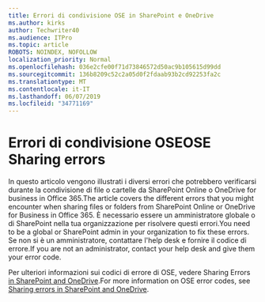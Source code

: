 ```yaml
---
title: Errori di condivisione OSE in SharePoint e OneDrive
ms.author: kirks
author: Techwriter40
ms.audience: ITPro
ms.topic: article
ROBOTS: NOINDEX, NOFOLLOW
localization_priority: Normal
ms.openlocfilehash: 036e2cfe00f71d73846572d50ac9b105615d99dd
ms.sourcegitcommit: 136b8209c52c2a05d0f2fdaab93b2cd92253fa2c
ms.translationtype: MT
ms.contentlocale: it-IT
ms.lasthandoff: 06/07/2019
ms.locfileid: "34771169"
---
```

# <a name="ose-sharing-errors"></a><span data-ttu-id="abeed-102">Errori di condivisione OSE</span><span class="sxs-lookup"><span data-stu-id="abeed-102">OSE Sharing errors</span></span>

<span data-ttu-id="abeed-103">In questo articolo vengono illustrati i diversi errori che potrebbero verificarsi durante la condivisione di file o cartelle da SharePoint Online o OneDrive for business in Office 365.</span><span class="sxs-lookup"><span data-stu-id="abeed-103">The article covers the different errors that you might encounter when sharing files or folders from SharePoint Online or OneDrive for Business in Office 365.</span></span> <span data-ttu-id="abeed-104">È necessario essere un amministratore globale o di SharePoint nella tua organizzazione per risolvere questi errori.</span><span class="sxs-lookup"><span data-stu-id="abeed-104">You need to be a global or SharePoint admin in your organization to fix these errors.</span></span> <span data-ttu-id="abeed-105">Se non si è un amministratore, contattare l'help desk e fornire il codice di errore.</span><span class="sxs-lookup"><span data-stu-id="abeed-105">If you are not an administrator, contact your help desk and give them your error code.</span></span>

<span data-ttu-id="abeed-106">Per ulteriori informazioni sui codici di errore di OSE, vedere Sharing Errors [in SharePoint and OneDrive](https://docs.microsoft.com/sharepoint/sharepoint-onedrive-error-message).</span><span class="sxs-lookup"><span data-stu-id="abeed-106">For more information on OSE error codes, see [Sharing errors in SharePoint and OneDrive](https://docs.microsoft.com/sharepoint/sharepoint-onedrive-error-message).</span></span>
